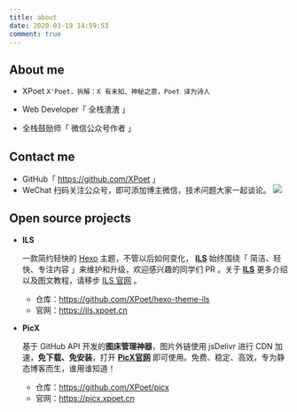 ```yaml
---
title: about
date: 2020-03-19 14:59:53
comment: true
---
```


## About me

- XPoet `X'Poet，拆解：X 有未知、神秘之意，Poet 译为诗人`

- Web Developer「 全栈渣渣 」

- 全栈鼓励师「 微信公众号作者 」

## Contact me

- GitHub「 https://github.com/XPoet 」
- WeChat
  扫码关注公众号，即可添加博主微信，技术问题大家一起谈论。
  ![](https://user-images.githubusercontent.com/24516169/89018889-1962bd80-d34f-11ea-88ee-ed4f3a63c2e5.png)

## Open source projects

- **ILS**

  一款简约轻快的 [Hexo](https://hexo.io/) 主题，不管以后如何变化， **[ILS](https://github.com/XPoet/hexo-theme-ils)** 始终围绕「 简洁、轻快、专注内容 」来维护和升级，欢迎感兴趣的同学们 PR 。关于 **[ILS](https://github.com/XPoet/hexo-theme-ils)** 更多介绍以及图文教程，请移步 [ILS 官网](https://ils.xpoet.cn/) 。
  
  - 仓库：https://github.com/XPoet/hexo-theme-ils
  - 官网：https://ils.xpoet.cn

- **PicX**  

  基于 GitHub API 开发的**图床管理神器**，图片外链使用 jsDelivr 进行 CDN 加速，**免下载、免安装**，打开 **[PicX官网](https://picx.xpoet.cn/)** 即可使用。免费、稳定、高效，专为静态博客而生，谁用谁知道！
  
  - 仓库：https://github.com/XPoet/picx
  - 官网：https://picx.xpoet.cn
  
